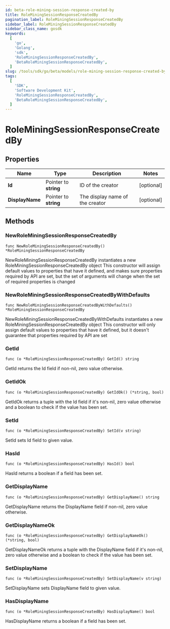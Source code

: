 ```yaml
---
id: beta-role-mining-session-response-created-by
title: RoleMiningSessionResponseCreatedBy
pagination_label: RoleMiningSessionResponseCreatedBy
sidebar_label: RoleMiningSessionResponseCreatedBy
sidebar_class_name: gosdk
keywords:
  [
    'go',
    'Golang',
    'sdk',
    'RoleMiningSessionResponseCreatedBy',
    'BetaRoleMiningSessionResponseCreatedBy',
  ]
slug: /tools/sdk/go/beta/models/role-mining-session-response-created-by
tags:
  [
    'SDK',
    'Software Development Kit',
    'RoleMiningSessionResponseCreatedBy',
    'BetaRoleMiningSessionResponseCreatedBy',
  ]
---
```


# RoleMiningSessionResponseCreatedBy

## Properties

| Name | Type | Description | Notes |
| --- | --- | --- | --- |
| **Id** | Pointer to **string** | ID of the creator | [optional] |
| **DisplayName** | Pointer to **string** | The display name of the creator | [optional] |

## Methods

### NewRoleMiningSessionResponseCreatedBy

`func NewRoleMiningSessionResponseCreatedBy() *RoleMiningSessionResponseCreatedBy`

NewRoleMiningSessionResponseCreatedBy instantiates a new RoleMiningSessionResponseCreatedBy object This constructor will assign default values to properties that have it defined, and makes sure properties required by API are set, but the set of arguments will change when the set of required properties is changed

### NewRoleMiningSessionResponseCreatedByWithDefaults

`func NewRoleMiningSessionResponseCreatedByWithDefaults() *RoleMiningSessionResponseCreatedBy`

NewRoleMiningSessionResponseCreatedByWithDefaults instantiates a new RoleMiningSessionResponseCreatedBy object This constructor will only assign default values to properties that have it defined, but it doesn't guarantee that properties required by API are set

### GetId

`func (o *RoleMiningSessionResponseCreatedBy) GetId() string`

GetId returns the Id field if non-nil, zero value otherwise.

### GetIdOk

`func (o *RoleMiningSessionResponseCreatedBy) GetIdOk() (*string, bool)`

GetIdOk returns a tuple with the Id field if it's non-nil, zero value otherwise and a boolean to check if the value has been set.

### SetId

`func (o *RoleMiningSessionResponseCreatedBy) SetId(v string)`

SetId sets Id field to given value.

### HasId

`func (o *RoleMiningSessionResponseCreatedBy) HasId() bool`

HasId returns a boolean if a field has been set.

### GetDisplayName

`func (o *RoleMiningSessionResponseCreatedBy) GetDisplayName() string`

GetDisplayName returns the DisplayName field if non-nil, zero value otherwise.

### GetDisplayNameOk

`func (o *RoleMiningSessionResponseCreatedBy) GetDisplayNameOk() (*string, bool)`

GetDisplayNameOk returns a tuple with the DisplayName field if it's non-nil, zero value otherwise and a boolean to check if the value has been set.

### SetDisplayName

`func (o *RoleMiningSessionResponseCreatedBy) SetDisplayName(v string)`

SetDisplayName sets DisplayName field to given value.

### HasDisplayName

`func (o *RoleMiningSessionResponseCreatedBy) HasDisplayName() bool`

HasDisplayName returns a boolean if a field has been set.
